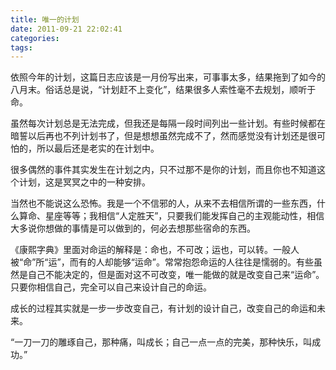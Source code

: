 ```yaml
---
title: 唯一的计划
date: 2011-09-21 22:02:41
categories:
tags:
---
```


依照今年的计划，这篇日志应该是一月份写出来，可事事太多，结果拖到了如今的八月末。俗话总是说，“计划赶不上变化”，结果很多人索性毫不去规划，顺听于命。

虽然每次计划总是无法完成，但我还是每隔一段时间列出一些计划。有些时候都在暗誓以后再也不列计划书了，但是想想虽然完成不了，然而感觉没有计划还是很可怕的，所以最后还是老实的在计划中。

很多偶然的事件其实发生在计划之内，只不过那不是你的计划，而且你也不知道这个计划，这是冥冥之中的一种安排。

当然也不能说这么恐怖。我是一个不信邪的人，从来不去相信所谓的一些东西，什么算命、星座等等；我相信“人定胜天”，只要我们能发挥自己的主观能动性，相信大多说你想做的事情是可以做到的，何必去想那些宿命的东西。

《康熙字典》里面对命运的解释是：命也，不可改；运也，可以转。一般人被“命”所“运”，而有的人却能够“运命”。常常抱怨命运的人往往是懦弱的。有些虽然是自己不能决定的，但是面对这不可改变，唯一能做的就是改变自己来“运命”。只要你相信自己，完全可以自己来设计自己的命运。

成长的过程其实就是一步一步改变自己，有计划的设计自己，改变自己的命运和未来。

“一刀一刀的雕琢自己，那种痛，叫成长；自己一点一点的完美，那种快乐，叫成功。”
